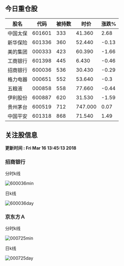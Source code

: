 
## 今日重仓股 

|股名|代码|被持数|时价|涨跌%|
|---|---|---|---|---|
|中国太保|601601|333|41.360|2.68|
|新华保险|601336|360|52.440|-0.13|
|美的集团|000333|423|60.390|-1.66|
|工商银行|601398|445|6.430|-0.46|
|招商银行|600036|536|30.430|-0.29|
|格力电器|000651|552|53.640|-0.3|
|五粮液|000858|558|77.660|-0.44|
|伊利股份|600887|620|31.530|-1.59|
|贵州茅台|600519|712|747.000|0.07|
|中国平安|601318|868|71.540|1.49|

## 关注股信息
**更新时间 : Fri Mar 16 13:45:13 2018**
### 招商银行 
分时k线

![600036min](http://image.sinajs.cn/newchart/min/n/sh600036.gif)

日k线

![600036day](http://image.sinajs.cn/newchart/daily/n/sh600036.gif)

### 京东方Ａ 
分时k线

![000725min](http://image.sinajs.cn/newchart/min/n/sz000725.gif)

日k线

![000725day](http://image.sinajs.cn/newchart/daily/n/sz000725.gif)
